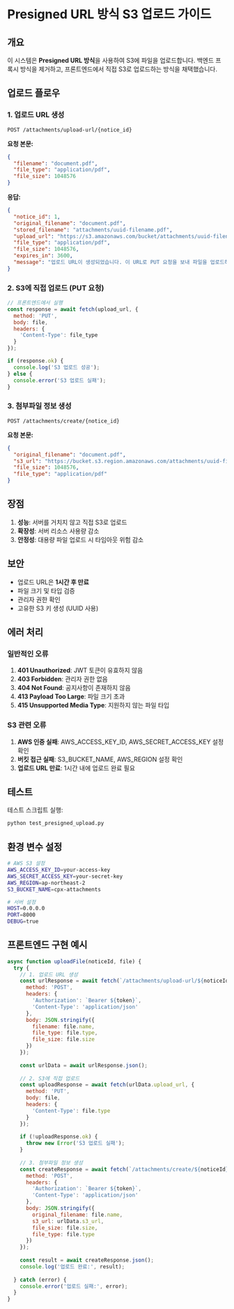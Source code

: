 # Presigned URL 방식 S3 업로드 가이드

## 개요

이 시스템은 **Presigned URL 방식**을 사용하여 S3에 파일을 업로드합니다. 백엔드 프록시 방식을 제거하고, 프론트엔드에서 직접 S3로 업로드하는 방식을 채택했습니다.

## 업로드 플로우

### 1. 업로드 URL 생성
```
POST /attachments/upload-url/{notice_id}
```

**요청 본문:**
```json
{
  "filename": "document.pdf",
  "file_type": "application/pdf",
  "file_size": 1048576
}
```

**응답:**
```json
{
  "notice_id": 1,
  "original_filename": "document.pdf",
  "stored_filename": "attachments/uuid-filename.pdf",
  "upload_url": "https://s3.amazonaws.com/bucket/attachments/uuid-filename.pdf?...",
  "file_type": "application/pdf",
  "file_size": 1048576,
  "expires_in": 3600,
  "message": "업로드 URL이 생성되었습니다. 이 URL로 PUT 요청을 보내 파일을 업로드하세요."
}
```

### 2. S3에 직접 업로드 (PUT 요청)
```javascript
// 프론트엔드에서 실행
const response = await fetch(upload_url, {
  method: 'PUT',
  body: file,
  headers: {
    'Content-Type': file_type
  }
});

if (response.ok) {
  console.log('S3 업로드 성공');
} else {
  console.error('S3 업로드 실패');
}
```

### 3. 첨부파일 정보 생성
```
POST /attachments/create/{notice_id}
```

**요청 본문:**
```json
{
  "original_filename": "document.pdf",
  "s3_url": "https://bucket.s3.region.amazonaws.com/attachments/uuid-filename.pdf",
  "file_size": 1048576,
  "file_type": "application/pdf"
}
```

## 장점

1. **성능**: 서버를 거치지 않고 직접 S3로 업로드
2. **확장성**: 서버 리소스 사용량 감소
3. **안정성**: 대용량 파일 업로드 시 타임아웃 위험 감소

## 보안

- 업로드 URL은 **1시간 후 만료**
- 파일 크기 및 타입 검증
- 관리자 권한 확인
- 고유한 S3 키 생성 (UUID 사용)

## 에러 처리

### 일반적인 오류

1. **401 Unauthorized**: JWT 토큰이 유효하지 않음
2. **403 Forbidden**: 관리자 권한 없음
3. **404 Not Found**: 공지사항이 존재하지 않음
4. **413 Payload Too Large**: 파일 크기 초과
5. **415 Unsupported Media Type**: 지원하지 않는 파일 타입

### S3 관련 오류

1. **AWS 인증 실패**: AWS_ACCESS_KEY_ID, AWS_SECRET_ACCESS_KEY 설정 확인
2. **버킷 접근 실패**: S3_BUCKET_NAME, AWS_REGION 설정 확인
3. **업로드 URL 만료**: 1시간 내에 업로드 완료 필요

## 테스트

테스트 스크립트 실행:
```bash
python test_presigned_upload.py
```

## 환경 변수 설정

```bash
# AWS S3 설정
AWS_ACCESS_KEY_ID=your-access-key
AWS_SECRET_ACCESS_KEY=your-secret-key
AWS_REGION=ap-northeast-2
S3_BUCKET_NAME=cpx-attachments

# 서버 설정
HOST=0.0.0.0
PORT=8000
DEBUG=true
```

## 프론트엔드 구현 예시

```javascript
async function uploadFile(noticeId, file) {
  try {
    // 1. 업로드 URL 생성
    const urlResponse = await fetch(`/attachments/upload-url/${noticeId}`, {
      method: 'POST',
      headers: {
        'Authorization': `Bearer ${token}`,
        'Content-Type': 'application/json'
      },
      body: JSON.stringify({
        filename: file.name,
        file_type: file.type,
        file_size: file.size
      })
    });
    
    const urlData = await urlResponse.json();
    
    // 2. S3에 직접 업로드
    const uploadResponse = await fetch(urlData.upload_url, {
      method: 'PUT',
      body: file,
      headers: {
        'Content-Type': file.type
      }
    });
    
    if (!uploadResponse.ok) {
      throw new Error('S3 업로드 실패');
    }
    
    // 3. 첨부파일 정보 생성
    const createResponse = await fetch(`/attachments/create/${noticeId}`, {
      method: 'POST',
      headers: {
        'Authorization': `Bearer ${token}`,
        'Content-Type': 'application/json'
      },
      body: JSON.stringify({
        original_filename: file.name,
        s3_url: urlData.s3_url,
        file_size: file.size,
        file_type: file.type
      })
    });
    
    const result = await createResponse.json();
    console.log('업로드 완료:', result);
    
  } catch (error) {
    console.error('업로드 실패:', error);
  }
}
```
